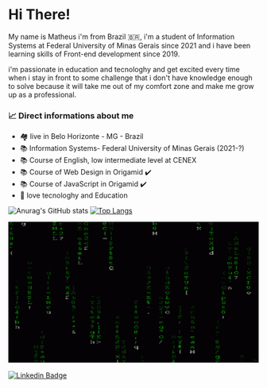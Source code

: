 # Hi There!

   My name is Matheus i'm from Brazil 🇧🇷, i'm a student of Information Systems at Federal University of Minas Gerais since 2021 and i have been learning skills of Front-end development since 2019.
  
   i'm passionate in education and tecnologhy and get excited every time when i stay in front to some challenge that i don't have knowledge enough to solve because it will take me out of my comfort zone and make me grow up as a professional.

### 📈 Direct informations about me
   - 🏘️ live in Belo Horizonte - MG - Brazil
   - 📚 Information Systems- Federal University of Minas Gerais (2021-?)
   - 📚 Course of English, low intermediate level at CENEX
   - 📚 Course of Web Design in Origamid ✔️
   - 📚 Course of JavaScript in Origamid ✔️
   - 💚 love tecnologhy and Education
   
![Anurag's GitHub stats](https://github-readme-stats.vercel.app/api?username=1995-Matheus-Lima&show_icons=true&theme=radical)
[![Top Langs](https://github-readme-stats.vercel.app/api/top-langs/?username=1995-Matheus-Lima&layout=compact)](https://github.com/anuraghazra/github-readme-stats)

![matrix](https://github.com/1995-Matheus-Lima/1995-Matheus-Lima/blob/main/c59ad2bd4ad2fbacd04017debc679ddb.gif)
 
[![Linkedin Badge](https://img.shields.io/badge/-LinkedIn-blue?style=flat-square&logo=Linkedin&logoColor=white&link=https://www.linkedin.com/in/matheus-henrique-275411151/)](https://www.linkedin.com/in/matheus-henrique-275411151/) 
<!--
**1995-Matheus-Lima/1995-Matheus-Lima** is a ✨ _special_ ✨ repository because its `README.md` (this file) appears on your GitHub profile.

Here are some ideas to get you started:

- 🔭 I’m currently working on ...
- 🌱 I’m currently learning ...
- 👯 I’m looking to collaborate on ...
- 🤔 I’m looking for help with ...
- 💬 Ask me about ...
- 📫 How to reach me: ...
- 😄 Pronouns: ...
- ⚡ Fun fact: ...
-->
